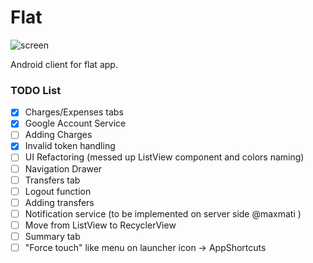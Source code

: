 # Flat

![screen](https://raw.githubusercontent.com/rpieja/flat/master/pic/flat-logo.png)

Android client for flat app.

### TODO List
- [x] Charges/Expenses tabs
- [x] Google Account Service
- [ ] Adding Charges
- [x] Invalid token handling
- [ ] UI Refactoring (messed up ListView component and colors naming)
- [ ] Navigation Drawer
- [ ] Transfers tab
- [ ] Logout function
- [ ] Adding transfers
- [ ] Notification service (to be implemented on server side @maxmati )
- [ ] Move from ListView to RecyclerView
- [ ] Summary tab
- [ ] "Force touch" like menu on launcher icon -> AppShortcuts
